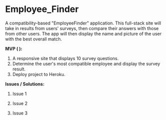 # Employee_Finder
A compatibility-based "EmployeeFinder" application. This full-stack site will take in results from users' surveys, then compare their answers with those from other users. The app will then display the name and picture of the user with the best overall match. 


**MVP (  ):**
1. A responsive site that displays 10 survey questions.
2. Determine the user's most compatible employee and display the survey result.
3. Deploy project to Heroku. 


**Issues / Solutions:**

1. Issue 1


2. Issue 2


3. Issue 3
